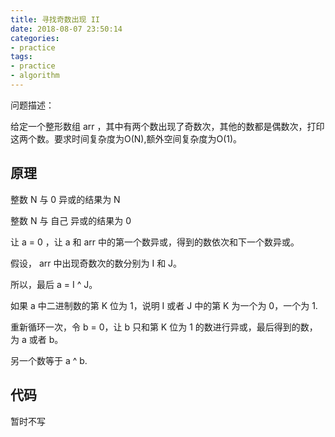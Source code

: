 ```yaml
---
title: 寻找奇数出现 II
date: 2018-08-07 23:50:14
categories:
- practice
tags:
- practice
- algorithm
---
```

问题描述：

给定一个整形数组 arr ，其中有两个数出现了奇数次，其他的数都是偶数次，打印这两个数。要求时间复杂度为O(N),额外空间复杂度为O(1)。

<!-- more -->

## 原理

整数 N 与 0 异或的结果为 N

整数 N 与 自己 异或的结果为 0

让 a = 0 ，让 a 和 arr 中的第一个数异或，得到的数依次和下一个数异或。

假设， arr 中出现奇数次的数分别为 I 和 J。

所以，最后 a = I ^ J。

如果 a 中二进制数的第 K 位为 1，说明 I 或者 J 中的第 K 为一个为 0，一个为 1.

重新循环一次，令 b = 0，让 b 只和第 K 位为 1 的数进行异或，最后得到的数，为 a 或者 b。

另一个数等于 a ^ b.

## 代码

暂时不写
